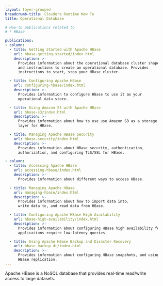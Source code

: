 ```yaml
---
layout: foyer-grouped
breadcrumb-title: Cloudera Runtime How To
title: Operational Database

# How-to publications related to
# * HBase

publications:
- column:
  - title: Getting Started with Apache HBase
    url: hbase-getting-started/index.html
    description: >-
      Provides information about the operational database cluster shape,
      and instructions to create an operational database. Provides
      instructions to start, stop your HBase cluster.

  - title: Configuring Apache HBase
    url: configuring-hbase/index.html
    description: >-
      Provides information to configure HBase to use it as your
      operational data store.

  - title: Using Amazon S3 with Apache HBase
    url: hbase-s3/index.html
    description: >-
      Provides information about how to use use Amazon S3 as a storage
      layer for HBase.

  - title: Managing Apache HBase Security
    url: hbase-security/index.html
    description: >-
      Provides information about HBase security, authentication,
      authorization, and configuring TLS/SSL for HBase.

- column:
  - title: Accessing Apache HBase
    url: accessing-hbase/index.html
    description: >-
      Provides information about different ways to access HBase.

  - title: Managing Apache HBase
    url: managing-hbase/index.html
    description: >-
      Provides information about how to import data into,
      write data to, and read data from HBase.

  - title: Configuring Apache HBase High Availability
    url: hbase-high-availability/index.html
    description: >-
      Provides information about configuring HBase high availability for
      applications require low-latency queries.

  - title: Using Apache HBase Backup and Disaster Recovery
    url: hbase-backup-dr/index.html
    description: >-
      Provides information about configuring HBase snapshots, and using
      HBase replication.
---
```

Apache HBase is a NoSQL database that provides real-time read/write
access to large datasets.
